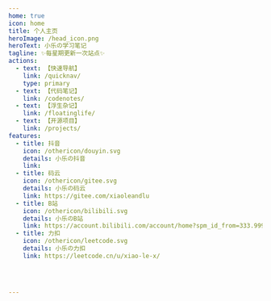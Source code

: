 ```yaml
---
home: true
icon: home
title: 个人主页
heroImage: /head_icon.png
heroText: 小乐の学习笔记
tagline: ✨每星期更新一次站点✨
actions:
  - text: 【快速导航】
    link: /quicknav/
    type: primary
  - text: 【代码笔记】
    link: /codenotes/
  - text: 【浮生杂记】
    link: /floatinglife/
  - text: 【开源项目】
    link: /projects/
features:
  - title: 抖音
    icon: /othericon/douyin.svg
    details: 小乐の抖音
    link: 
  - title: 码云
    icon: /othericon/gitee.svg
    details: 小乐の码云
    link: https://gitee.com/xiaoleandlu
  - title: B站
    icon: /othericon/bilibili.svg
    details: 小乐のB站
    link: https://account.bilibili.com/account/home?spm_id_from=333.999.0.0
  - title: 力扣
    icon: /othericon/leetcode.svg
    details: 小乐の力扣
    link: https://leetcode.cn/u/xiao-le-x/



   
---
```


